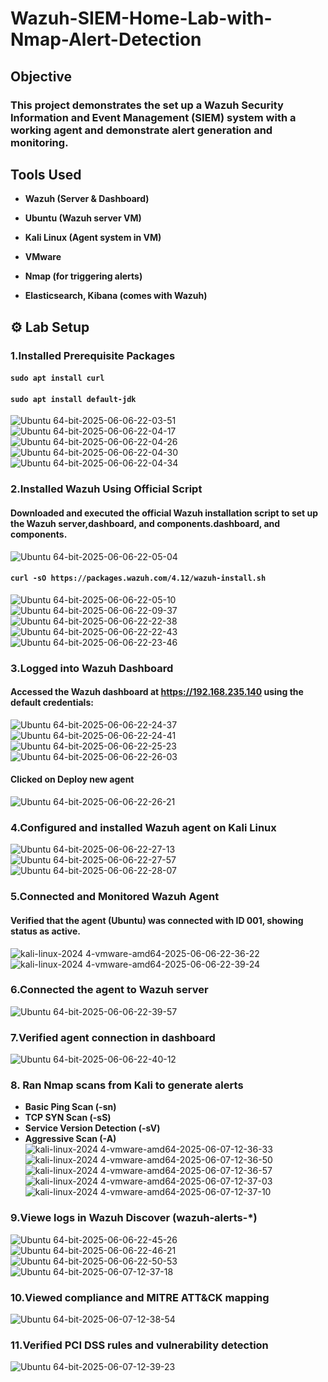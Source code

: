 # Wazuh-SIEM-Home-Lab-with-Nmap-Alert-Detection  

## Objective

### This project demonstrates the set up a Wazuh Security Information and Event Management (SIEM) system with a working agent and demonstrate alert generation and monitoring.

## Tools Used
- **Wazuh (Server & Dashboard)**
 
- **Ubuntu (Wazuh server VM)**
 
- **Kali Linux (Agent system in VM)**
 
- **VMware**
 
- **Nmap (for triggering alerts)**
 
- **Elasticsearch, Kibana (comes with Wazuh)**
  
## ⚙️ Lab Setup

### 1.Installed Prerequisite Packages
#### ```sudo apt install curl``` 
#### ```sudo apt install default-jdk```
![Ubuntu 64-bit-2025-06-06-22-03-51](https://github.com/user-attachments/assets/310730c5-055e-410f-a90d-6aae3cba7869)
![Ubuntu 64-bit-2025-06-06-22-04-17](https://github.com/user-attachments/assets/851f39fa-eae8-45ab-973e-6ce2a6768128)
![Ubuntu 64-bit-2025-06-06-22-04-26](https://github.com/user-attachments/assets/63710ee7-991c-4d84-9c6f-af0df4f9a90d)
![Ubuntu 64-bit-2025-06-06-22-04-30](https://github.com/user-attachments/assets/d261d876-c811-402c-a713-f15b2382b841)
![Ubuntu 64-bit-2025-06-06-22-04-34](https://github.com/user-attachments/assets/1136bb4e-efdc-4dfc-b40f-915e1985b85a)
### 2.Installed Wazuh Using Official Script
#### Downloaded and executed the official Wazuh installation script to set up the Wazuh server,dashboard, and components.dashboard, and components.
![Ubuntu 64-bit-2025-06-06-22-05-04](https://github.com/user-attachments/assets/ce61b60f-1a6c-4104-80ce-83a98eefff32)
#### ```curl -sO https://packages.wazuh.com/4.12/wazuh-install.sh```
![Ubuntu 64-bit-2025-06-06-22-05-10](https://github.com/user-attachments/assets/d92f362a-8d69-4007-8f32-dc18c631a21c)
![Ubuntu 64-bit-2025-06-06-22-09-37](https://github.com/user-attachments/assets/eb6a3118-45be-45db-9312-171d6bb2a18f)
![Ubuntu 64-bit-2025-06-06-22-22-38](https://github.com/user-attachments/assets/ab2435b1-5fb6-4df8-8cf2-be971587d2a4)
![Ubuntu 64-bit-2025-06-06-22-22-43](https://github.com/user-attachments/assets/fff35b46-e88b-413d-a87b-b8d3039cba9d)
![Ubuntu 64-bit-2025-06-06-22-23-46](https://github.com/user-attachments/assets/db30794f-b59c-4186-9619-b1b79f853530)
### 3.Logged into Wazuh Dashboard
#### Accessed the Wazuh dashboard at https://192.168.235.140 using the default credentials:
![Ubuntu 64-bit-2025-06-06-22-24-37](https://github.com/user-attachments/assets/b8d2702b-e36b-44ed-a11e-b1b86e93b445)
![Ubuntu 64-bit-2025-06-06-22-24-41](https://github.com/user-attachments/assets/43d47594-5c27-4ea0-9271-c320b4776717)
![Ubuntu 64-bit-2025-06-06-22-25-23](https://github.com/user-attachments/assets/309bdc0e-c3ca-4ca7-8485-a2969839c0fc)
![Ubuntu 64-bit-2025-06-06-22-26-03](https://github.com/user-attachments/assets/ef0cc65a-f1da-4443-b704-7258282f965d)
#### Clicked on Deploy new agent
![Ubuntu 64-bit-2025-06-06-22-26-21](https://github.com/user-attachments/assets/d434422f-6c40-4495-aa06-37cd5e190b8b)
### 4.Configured and installed Wazuh agent on Kali Linux
![Ubuntu 64-bit-2025-06-06-22-27-13](https://github.com/user-attachments/assets/b0dafe6c-a922-47df-8acf-3b1565d95979)
![Ubuntu 64-bit-2025-06-06-22-27-57](https://github.com/user-attachments/assets/4eb20c4b-42dd-4b67-bdef-9d66c9b989b2)
![Ubuntu 64-bit-2025-06-06-22-28-07](https://github.com/user-attachments/assets/a4eb5fa8-8cfd-4fa3-8b9d-d2a1714c81aa)
### 5.Connected and Monitored Wazuh Agent
#### Verified that the agent (Ubuntu) was connected with ID 001, showing status as active.
![kali-linux-2024 4-vmware-amd64-2025-06-06-22-36-22](https://github.com/user-attachments/assets/54281579-5348-4807-9cd7-180a05bd2a6d)
![kali-linux-2024 4-vmware-amd64-2025-06-06-22-39-24](https://github.com/user-attachments/assets/7de18ac3-7ec4-4a02-aaef-8e504ee531c3)
### 6.Connected the agent to Wazuh server
![Ubuntu 64-bit-2025-06-06-22-39-57](https://github.com/user-attachments/assets/ef82c06d-0a56-4229-88af-9464dcb6928c)
### 7.Verified agent connection in dashboard
![Ubuntu 64-bit-2025-06-06-22-40-12](https://github.com/user-attachments/assets/5d80958a-fa0f-4a87-8d7f-dd61bacc2849)
### 8. Ran Nmap scans from Kali to generate alerts
 - **Basic Ping Scan (-sn)**
 - **TCP SYN Scan (-sS)**
 -  **Service Version Detection (-sV)**
 - **Aggressive Scan (-A)**
![kali-linux-2024 4-vmware-amd64-2025-06-07-12-36-33](https://github.com/user-attachments/assets/9f1c7f4a-1308-4420-94e6-5cb5c8548e9a)
![kali-linux-2024 4-vmware-amd64-2025-06-07-12-36-50](https://github.com/user-attachments/assets/87b0e78c-6f8c-4679-86cc-fe28a20f8651)
![kali-linux-2024 4-vmware-amd64-2025-06-07-12-36-57](https://github.com/user-attachments/assets/2bbcad06-91c0-4e4d-9585-aa3ad414a40f)
![kali-linux-2024 4-vmware-amd64-2025-06-07-12-37-03](https://github.com/user-attachments/assets/60847384-5578-41bc-b0e7-59ac39185ed7)
![kali-linux-2024 4-vmware-amd64-2025-06-07-12-37-10](https://github.com/user-attachments/assets/fbb769a2-e272-4605-a26d-8c32463f23e1)
### 9.Viewe logs in Wazuh Discover (wazuh-alerts-*)
![Ubuntu 64-bit-2025-06-06-22-45-26](https://github.com/user-attachments/assets/da65480f-266e-43c0-ac0e-024e5657b37f)
![Ubuntu 64-bit-2025-06-06-22-46-21](https://github.com/user-attachments/assets/fbb768b5-5aee-47d4-ae66-9eee7c5ac3eb)
![Ubuntu 64-bit-2025-06-06-22-50-53](https://github.com/user-attachments/assets/c15d2614-eb48-4945-aad9-49fda85c6ce6)
![Ubuntu 64-bit-2025-06-07-12-37-18](https://github.com/user-attachments/assets/8fa5f3a8-2d64-493d-9be8-6ce06309a2a2)
### 10.Viewed compliance and MITRE ATT&CK mapping
![Ubuntu 64-bit-2025-06-07-12-38-54](https://github.com/user-attachments/assets/ee31fb80-072f-449b-90bd-615fffcbf539)
### 11.Verified PCI DSS rules and vulnerability detection
![Ubuntu 64-bit-2025-06-07-12-39-23](https://github.com/user-attachments/assets/da549567-7dcd-4fe1-92ec-5c32e6a61bdb)


